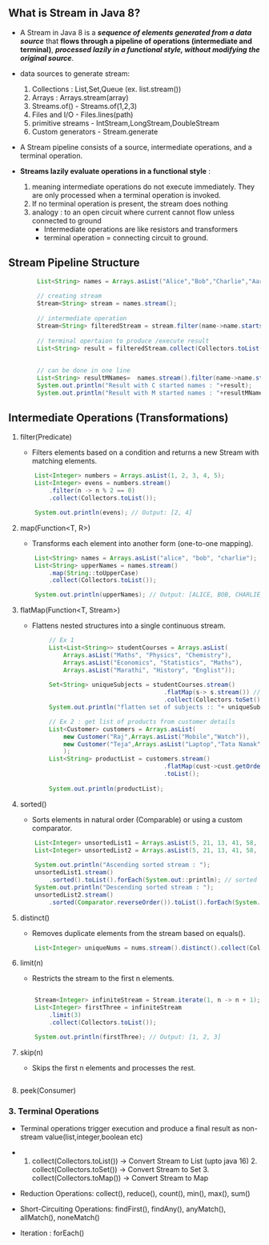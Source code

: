 ## What is Stream in Java 8?
- A Stream in Java 8 is a ***sequence of elements generated from a data source*** that **flows through a pipeline of operations (intermediate and terminal)**, ***processed lazily in a functional style, without modifying the original source***.

- data sources to generate stream:
    1. Collections : List,Set,Queue (ex. list.stream())
    2. Arrays : Arrays.stream(array)
    3. Streams.of() - Streams.of(1,2,3)
    4. Files and I/O - Files.lines(path)
    5. primitive streams - IntStream,LongStream,DoubleStream
    6. Custom generators - Stream.generate
- A Stream pipeline consists of a source, intermediate operations, and a terminal operation.
- **Streams lazily evaluate operations in a functional style** :
    1. meaning intermediate operations do not execute immediately. They are only processed when a terminal operation is invoked. 
    2. If no terminal operation is present, the stream does nothing
    3. analogy : to an open circuit where current cannot flow unless connected to ground
        - Intermediate operations are like resistors and transformers
        - terminal operation  = connecting circuit to ground.


## Stream Pipeline Structure
```java
        List<String> names = Arrays.asList("Alice","Bob","Charlie","Aaron","Marie","Chen","Mahi");
		
		// creating stream
		Stream<String> stream = names.stream();
		
		// intermediate operation
		Stream<String> filteredStream = stream.filter(name->name.startsWith("C"));
		
		// terminal opertaion to produce /execute result
		List<String> result = filteredStream.collect(Collectors.toList());
		
		
		// can be done in one line
		List<String> resultMNames=  names.stream().filter(name->name.startsWith("M")).collect(Collectors.toList());
		System.out.println("Result with C started names : "+result);
		System.out.println("Result with M started names : "+resultMNames);
```


## Intermediate Operations (Transformations) 
1.  filter(Predicate<T>) 
    - Filters elements based on a condition and returns a new Stream with matching elements.
    ```java
        List<Integer> numbers = Arrays.asList(1, 2, 3, 4, 5);
        List<Integer> evens = numbers.stream()
            .filter(n -> n % 2 == 0)
            .collect(Collectors.toList());

        System.out.println(evens); // Output: [2, 4]
    ```
2. map(Function<T, R>) 
    - Transforms each element into another form (one-to-one mapping).
    ```java
        List<String> names = Arrays.asList("alice", "bob", "charlie");
        List<String> upperNames = names.stream()
            .map(String::toUpperCase)
            .collect(Collectors.toList());

        System.out.println(upperNames); // Output: [ALICE, BOB, CHARLIE]

    ```

3. flatMap(Function<T, Stream<R>>)
    - Flattens nested structures into a single continuous stream.
    ```java
            // Ex 1
            List<List<String>> studentCourses = Arrays.asList(
                Arrays.asList("Maths", "Physics", "Chemistry"),
				Arrays.asList("Economics", "Statistics", "Maths"), 
                Arrays.asList("Marathi", "History", "Englist"));
		    
		    Set<String> uniqueSubjects = studentCourses.stream()
											.flatMap(s-> s.stream()) // you can use List::stream
											.collect(Collectors.toSet());
		    System.out.println("flatten set of subjects :: "+ uniqueSubjects);

            // Ex 2 : get list of products from customer details
            List<Customer> customers = Arrays.asList(
				new Customer("Raj",Arrays.asList("Mobile","Watch")),
				new Customer("Teja",Arrays.asList("Laptop","Tata Namak"))
				);
		    List<String> productList = customers.stream()
											.flatMap(cust->cust.getOrders().stream())
											.toList();
		
		    System.out.println(productList);
    ```

4. sorted()
    - Sorts elements in natural order (Comparable) or using a custom comparator.
    ```java
        List<Integer> unsortedList1 = Arrays.asList(5, 21, 13, 41, 58, 26);
		List<Integer> unsortedList2 = Arrays.asList(5, 21, 13, 41, 58, 26);
		
		System.out.println("Ascending sorted stream : ");
		unsortedList1.stream()
            .sorted().toList().forEach(System.out::println); // sorted ascending order
		System.out.println("Descending sorted stream : ");
		unsortedList2.stream()
            .sorted(Comparator.reverseOrder()).toList().forEach(System.out::println);
    ```
5. distinct()
    - Removes duplicate elements from the stream based on equals().
    ```java
        List<Integer> uniqueNums = nums.stream().distinct().collect(Collectors.toList());
    ```
6. limit(n)
    - Restricts the stream to the first n elements.
    ```java

        Stream<Integer> infiniteStream = Stream.iterate(1, n -> n + 1);
        List<Integer> firstThree = infiniteStream
            .limit(3)
            .collect(Collectors.toList());

        System.out.println(firstThree); // Output: [1, 2, 3]

    ```
7. skip(n)
    - Skips the first n elements and processes the rest.
    ```java

    ```
8. peek(Consumer<T>)


### 3. Terminal Operations
- Terminal operations trigger execution and produce a final result as non-stream value(list,integer,boolean etc)
-    1. collect(Collectors.toList()) → Convert Stream to List (upto java 16)
    2. collect(Collectors.toSet()) → Convert Stream to Set
    3. collect(Collectors.toMap()) → Convert Stream to Map

- Reduction Operations: collect(), reduce(), count(), min(), max(), sum()
- Short-Circuiting Operations: findFirst(), findAny(), anyMatch(), allMatch(), noneMatch()
- Iteration : forEach()